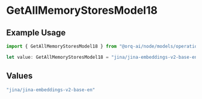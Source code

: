 # GetAllMemoryStoresModel18

## Example Usage

```typescript
import { GetAllMemoryStoresModel18 } from "@orq-ai/node/models/operations";

let value: GetAllMemoryStoresModel18 = "jina/jina-embeddings-v2-base-en";
```

## Values

```typescript
"jina/jina-embeddings-v2-base-en"
```